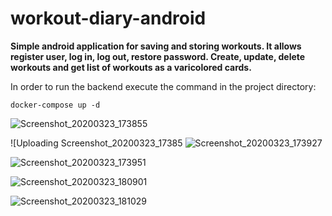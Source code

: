 # workout-diary-android

**Simple android application for saving and storing workouts. It allows register user,
log in, log out, restore password. Create, update, delete workouts and get list of workouts
 as a varicolored cards.**

 In order to run the backend execute the command in the project directory:
 ```
 docker-compose up -d
 ```
 ![Screenshot_20200323_173855](https://user-images.githubusercontent.com/19308409/77317140-b23b5980-6d1b-11ea-835f-c80d5c333c49.png)
 
![Uploading Screenshot_20200323_17385
![Screenshot_20200323_173927](https://user-images.githubusercontent.com/19308409/77317024-7accad00-6d1b-11ea-91f2-940f1f228bf7.png)

![Screenshot_20200323_173951](https://user-images.githubusercontent.com/19308409/77317029-7c967080-6d1b-11ea-98ce-94baa7a2ae24.png)

![Screenshot_20200323_180901](https://user-images.githubusercontent.com/19308409/77317033-7e603400-6d1b-11ea-9080-21b6833bf33f.png)

![Screenshot_20200323_181029](https://user-images.githubusercontent.com/19308409/77317041-828c5180-6d1b-11ea-8d3c-32ceee6e1975.png)



